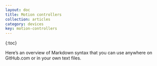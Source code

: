 ```yaml
---
layout: doc
title: Motion controllers
collection: articles
category: devices
key: motion-controllers
---
```


{:toc}

Here&rsquo;s an overview of Markdown syntax that you can use anywhere on GitHub.com or in your own text files.

